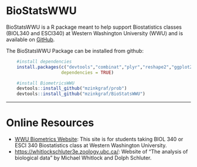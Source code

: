 <!-- README.md is generated from README.Rmd. Please edit that file -->

# BioStatsWWU

BioStatsWWU is a R package meant to help support Biostatistics classes
(BIOL340 and ESCI340) at Western Washington University (WWU) and is
available on [GitHub](https://github.com/mzinkgraf/BioStatsWWU).

The BioStatsWWU Package can be installed from github:

``` r
    #install dependencies
    install.packages(c("devtools","combinat","plyr","reshape2","ggplot2"),
                     dependencies = TRUE)

    #install BiometricsWWU
    devtools::install_github("mzinkgraf/prob")
    devtools::install_github("mzinkgraf/BioStatsWWU")
```

------------------------------------------------------------------------

# Online Resources

-   [WWU Biometrics Website](https://mzinkgraf.github.io/BioStatsWWU/):
    This site is for students taking BIOL 340 or ESCI 340 Biostatistics
    class at Western Washington University.
-   <https://whitlockschluter3e.zoology.ubc.ca/>: Website of “The
    analysis of biological data” by Michael Whitlock and Dolph Schluter.
